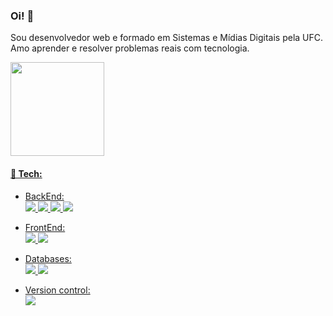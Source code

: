 ### Oi! 👋

 Sou desenvolvedor web e formado em Sistemas e Mídias Digitais pela UFC.<br>
Amo aprender e resolver problemas reais com tecnologia. 

<div>
  <a href="https://github.com/filipecx">
  <img height="150em" src="https://github-readme-stats.vercel.app/api/top-langs/?username=filipecx&langs_count=3&theme=radical&stats_format=bytes"/> 
  
</div>
  
  #### &#128295; Tech:
  - BackEnd:<br>
  <img src="https://img.shields.io/badge/Node.js-43853D?style=for-the-badge&logo=node.js&logoColor=white"> <img src="https://img.shields.io/badge/TypeScript-007ACC?style=for-the-badge&logo=typescript&logoColor=white"/>
  <img src="https://img.shields.io/badge/Java-ED8B00?style=for-the-badge&logo=java&logoColor=white"/> <img src="https://img.shields.io/badge/Spring-6DB33F?style=for-the-badge&logo=spring&logoColor=white"/> 
  
  
  - FrontEnd:<br>
  <img src="https://img.shields.io/badge/react-%2320232a.svg?style=for-the-badge&logo=react&logoColor=%2361DAFB"/> <img src="https://img.shields.io/badge/tailwindcss-%2338B2AC.svg?style=for-the-badge&logo=tailwind-css&logoColor=white" /> 

  - Databases:<br>
  <img src="https://img.shields.io/badge/PostgreSQL-316192?style=for-the-badge&logo=postgresql&logoColor=white"/> <img src="https://img.shields.io/badge/MongoDB-4EA94B?style=for-the-badge&logo=mongodb&logoColor=white"/>
  
  - Version control:<br>
       <img src="https://img.shields.io/badge/GIT-E44C30?style=for-the-badge&logo=git&logoColor=white"/>
